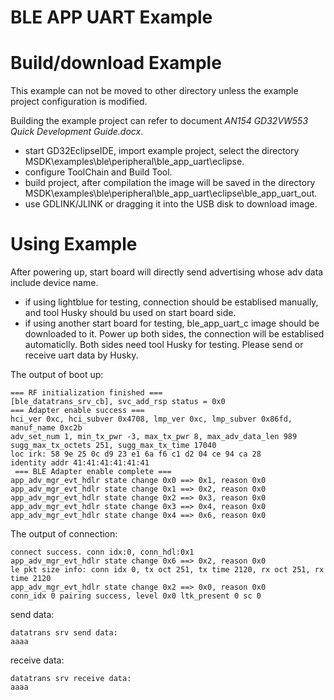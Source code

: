 # BLE APP UART Example

# Build/download Example

This example can not be moved to other directory unless the example project configuration is modified.

Building the example project can refer to document *AN154 GD32VW553 Quick Development Guide.docx*.

* start GD32EclipseIDE, import example project, select the directory MSDK\examples\ble\peripheral\ble_app_uart\eclipse.
* configure ToolChain and Build Tool.
* build project, after compilation the image will be saved in the directory MSDK\examples\ble\peripheral\ble_app_uart\eclipse\ble_app_uart_out.
* use GDLINK/JLINK or dragging it into the USB disk to download image.

# Using Example

After powering up, start board will directly send advertising whose adv data include device name.

*  if using lightblue for testing, connection should be establised manually, and tool Husky should bu used on start board side.
*  if using another start board for testing, ble_app_uart_c image should be downloaded to it. Power up both sides, the connection will be establised automaticlly. Both sides need tool Husky for testing. Please send or receive uart data by Husky.

The output of boot up:
```
=== RF initialization finished ===
[ble_datatrans_srv_cb], svc_add_rsp status = 0x0
=== Adapter enable success ===
hci_ver 0xc, hci_subver 0x4708, lmp_ver 0xc, lmp_subver 0x86fd, manuf_name 0xc2b
adv_set_num 1, min_tx_pwr -3, max_tx_pwr 8, max_adv_data_len 989
sugg_max_tx_octets 251, sugg_max_tx_time 17040
loc irk: 58 9e 25 0c d9 23 e1 6a f6 c1 d2 04 ce 94 ca 28
identity addr 41:41:41:41:41:41
 === BLE Adapter enable complete ===
app_adv_mgr_evt_hdlr state change 0x0 ==> 0x1, reason 0x0
app_adv_mgr_evt_hdlr state change 0x1 ==> 0x2, reason 0x0
app_adv_mgr_evt_hdlr state change 0x2 ==> 0x3, reason 0x0
app_adv_mgr_evt_hdlr state change 0x3 ==> 0x4, reason 0x0
app_adv_mgr_evt_hdlr state change 0x4 ==> 0x6, reason 0x0
```

The output of connection:
```
connect success. conn idx:0, conn_hdl:0x1
app_adv_mgr_evt_hdlr state change 0x6 ==> 0x2, reason 0x0
le pkt size info: conn idx 0, tx oct 251, tx time 2120, rx oct 251, rx time 2120
app_adv_mgr_evt_hdlr state change 0x2 ==> 0x0, reason 0x0
conn_idx 0 pairing success, level 0x0 ltk_present 0 sc 0
```

send data:
```
datatrans srv send data:
aaaa
```

receive data:
```
datatrans srv receive data:
aaaa
```